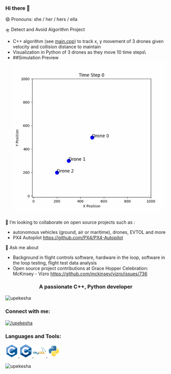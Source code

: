 ### Hi there 👋

<!--
**upekesha/upekesha** is a ✨ _special_ ✨ repository because its `README.md` (this file) appears on your GitHub profile.

Here are some ideas to get you started:

- 🔭 I’m currently working on ...
- 👯 I’m looking to collaborate on ...
- 🤔 I’m looking for help with ...
- 💬 Ask me about ...
- 📫 How to reach me: ...
- ⚡ Fun fact: ...
-->


😄 Pronouns: she / her / hers / ella

🛸 Detect and Avoid Algorithm Project
- C++ algorithm (see [main.cpp](main.cpp)) to track x, y movement of 3 drones given velocity and collision distance to maintain
- Visualization in Python of 3 drones as they move 10 time steps\
- ##Simulation Preview
  ![drone simulation](./output_frames/drone_simulation.gif)

🔭 I’m looking to collaborate on open source projects such as :
- autonomous vehicles (ground, air or maritime), drones, EVTOL and more
- PX4 Autopilot https://github.com/PX4/PX4-Autopilot

💬 Ask me about
- Background in flight controls software, hardware in the loop, software in the loop testing, flight test data analysis
- Open source project contributions at Grace Hopper Celebration:
McKinsey - Vizro https://github.com/mckinsey/vizro/issues/736

<!--🌱 I’m currently practicing Python skills
Includes coding exercises from the course "Python Essentials - Part 1 (Basics)" - https://edube.org/study/pe1 and coding challenges. -->


<!--Flying Car and Autonomous Flight Engineer - Nanodegree Program
https://www.udacity.com/course/flying-car-nanodegree--nd787-->

<h3 align="center">A passionate C++, Python developer</h3>

<p align="left"> <img src="https://komarev.com/ghpvc/?username=upekesha&label=Profile%20views&color=0e75b6&style=flat" alt="upekesha" /> </p>

<h3 align="left">Connect with me:</h3>
<p align="left">
<a href="https://linkedin.com/in//upekesha" target="blank"><img align="center" src="https://raw.githubusercontent.com/rahuldkjain/github-profile-readme-generator/master/src/images/icons/Social/linked-in-alt.svg" alt="/upekesha" height="30" width="40" /></a>
</p>

<h3 align="left">Languages and Tools:</h3>
<p align="left"> <a href="https://www.cprogramming.com/" target="_blank" rel="noreferrer"> <img src="https://raw.githubusercontent.com/devicons/devicon/master/icons/c/c-original.svg" alt="c" width="40" height="40"/> </a> <a href="https://www.w3schools.com/cpp/" target="_blank" rel="noreferrer"> <img src="https://raw.githubusercontent.com/devicons/devicon/master/icons/cplusplus/cplusplus-original.svg" alt="cplusplus" width="40" height="40"/> </a>   <a href="https://www.mysql.com/" target="_blank" rel="noreferrer"> <img src="https://raw.githubusercontent.com/devicons/devicon/master/icons/mysql/mysql-original-wordmark.svg" alt="mysql" width="40" height="40"/> </a> <a href="https://www.python.org" target="_blank" rel="noreferrer"> <img src="https://raw.githubusercontent.com/devicons/devicon/master/icons/python/python-original.svg" alt="python" width="40" height="40"/> </a> 
 <!--<a href="https://unity.com/" target="_blank" rel="noreferrer"> <img src="https://www.vectorlogo.zone/logos/unity3d/unity3d-icon.svg" alt="unity" width="40" height="40"/> </a> --!>
 </p>

<p><img align="center" src="https://github-readme-stats.vercel.app/api/top-langs?username=upekesha&show_icons=true&locale=en&layout=compact" alt="upekesha" /></p>
